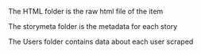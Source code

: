The HTML folder is the raw html file of the item

The storymeta folder is the metadata for each story

The Users folder contains data about each user scraped
